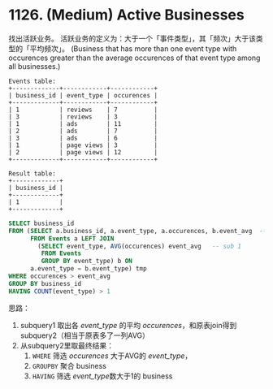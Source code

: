 # 1126. (Medium) Active Businesses

找出活跃业务。
活跃业务的定义为：大于一个「事件类型」，其「频次」大于该类型的「平均频次」。
(Business that has more than one event type with occurences greater than the average occurences of that event type among all businesses.)

```
Events table:
+-------------+------------+------------+
| business_id | event_type | occurences |
+-------------+------------+------------+
| 1           | reviews    | 7          |
| 3           | reviews    | 3          |
| 1           | ads        | 11         |
| 2           | ads        | 7          |
| 3           | ads        | 6          |
| 1           | page views | 3          |
| 2           | page views | 12         |
+-------------+------------+------------+

Result table:
+-------------+
| business_id |
+-------------+
| 1           |
+-------------+ 
```


```sql
SELECT business_id
FROM (SELECT a.business_id, a.event_type, a.occurences, b.event_avg  -- sub 2
      FROM Events a LEFT JOIN
        (SELECT event_type, AVG(occurences) event_avg   -- sub 1
         FROM Events
         GROUP BY event_type) b ON
      a.event_type = b.event_type) tmp
WHERE occurences > event_avg
GROUP BY business_id
HAVING COUNT(event_type) > 1
```

思路：
1. subquery1 取出各 *event_type* 的平均 *occurences*，和原表join得到subquery2（相当于原表多了一列AVG）
2. 从subquery2里取最终结果：
    1. `WHERE` 筛选 *occurences* 大于AVG的 *event_type*，
    2. `GROUPBY` 聚合 business
    3. `HAVING` 筛选 *event_type*数大于1的 business